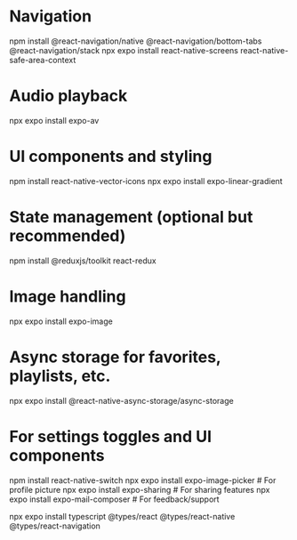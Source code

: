 # Navigation
npm install @react-navigation/native @react-navigation/bottom-tabs @react-navigation/stack
npx expo install react-native-screens react-native-safe-area-context

# Audio playback
npx expo install expo-av

# UI components and styling
npm install react-native-vector-icons
npx expo install expo-linear-gradient

# State management (optional but recommended)
npm install @reduxjs/toolkit react-redux

# Image handling
npx expo install expo-image

# Async storage for favorites, playlists, etc.
npx expo install @react-native-async-storage/async-storage

# For settings toggles and UI components
npm install react-native-switch
npx expo install expo-image-picker  # For profile picture
npx expo install expo-sharing       # For sharing features
npx expo install expo-mail-composer # For feedback/support

npx expo install typescript @types/react @types/react-native @types/react-navigation
